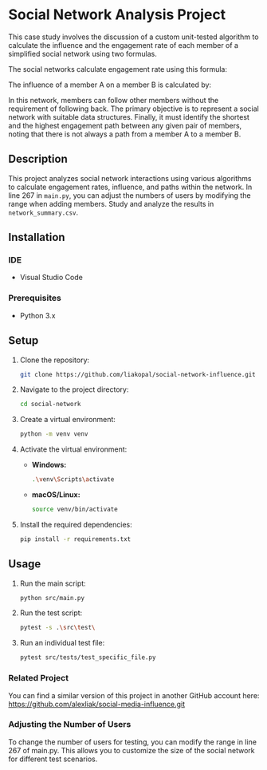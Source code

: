 # Social Network Analysis Project

This case study involves the discussion of a custom unit-tested algorithm to calculate the influence and the engagement rate of each member of a simplified social network using two formulas.

The social networks calculate engagement rate using this formula: 

The influence of a member A on a member B is calculated by:


In this network, members can follow other members without the requirement of following back. The primary objective is to represent a social network with suitable data structures. Finally, it must identify the shortest and the highest engagement path between any given pair of members, noting that there is not always a path from a member A to a member B.

## Description

This project analyzes social network interactions using various algorithms to calculate engagement rates, influence, and paths within the network. In line 267 in `main.py`, you can adjust the numbers of users by modifying the range when adding members. Study and analyze the results in `network_summary.csv`.

## Installation

### IDE

- Visual Studio Code

### Prerequisites

- Python 3.x

## Setup

1. Clone the repository:

    ```sh
    git clone https://github.com/liakopal/social-network-influence.git
    ```

2. Navigate to the project directory:

    ```sh
    cd social-network
    ```

3. Create a virtual environment:

    ```sh
    python -m venv venv
    ```

4. Activate the virtual environment:

    - **Windows:**
      ```sh
      .\venv\Scripts\activate
      ```

    - **macOS/Linux:**
      ```sh
      source venv/bin/activate
      ```

5. Install the required dependencies:

    ```sh
    pip install -r requirements.txt
    ```

## Usage

1. Run the main script:

    ```sh
    python src/main.py

2. Run the test script:
    ```sh
    pytest -s .\src\test\

3. Run an individual test file:
    ```sh
    pytest src/tests/test_specific_file.py

### Related Project

You can find a similar version of this project in another GitHub account here: https://github.com/alexliak/social-media-influence.git

### Adjusting the Number of Users

To change the number of users for testing, you can modify the range in line 267 of main.py. This allows you to customize the size of the social network for different test scenarios.